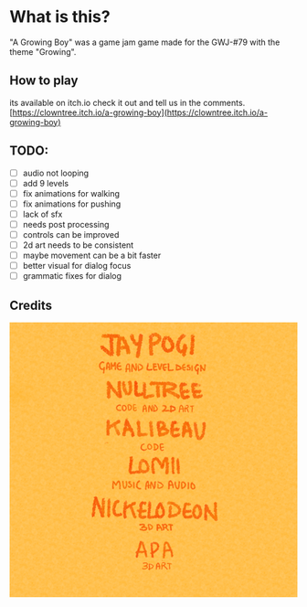 # What is this?

"A Growing Boy" was a game jam game made for the GWJ-#79 with the theme "Growing".

## How to play 

its available on itch.io check it out and tell us in the comments.
[https://clowntree.itch.io/a-growing-boy](https://clowntree.itch.io/a-growing-boy)

## TODO:
- [ ] audio not looping
- [ ] add 9 levels
- [ ] fix animations for walking
- [ ] fix animations for pushing
- [ ] lack of sfx
- [ ] needs post processing
- [ ] controls can be improved
- [ ] 2d art needs to be consistent
- [ ] maybe movement can be a bit faster
- [ ] better visual for dialog focus
- [ ] grammatic fixes for dialog

## Credits
![alt text](credits.png)